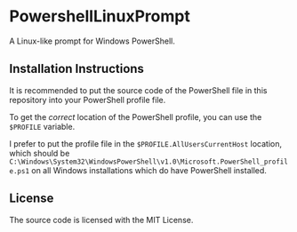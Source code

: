 # PowershellLinuxPrompt
A Linux-like prompt for Windows PowerShell.

## Installation Instructions

It is recommended to put the source code of the PowerShell file in this repository into your PowerShell profile file.

To get the *correct* location of the PowerShell profile, you can use the `$PROFILE` variable. 

I prefer to put the profile file in the `$PROFILE.AllUsersCurrentHost` location, which should be
`C:\Windows\System32\WindowsPowerShell\v1.0\Microsoft.PowerShell_profile.ps1` on all Windows installations which do
have PowerShell installed.

## License

The source code is licensed with the MIT License.
